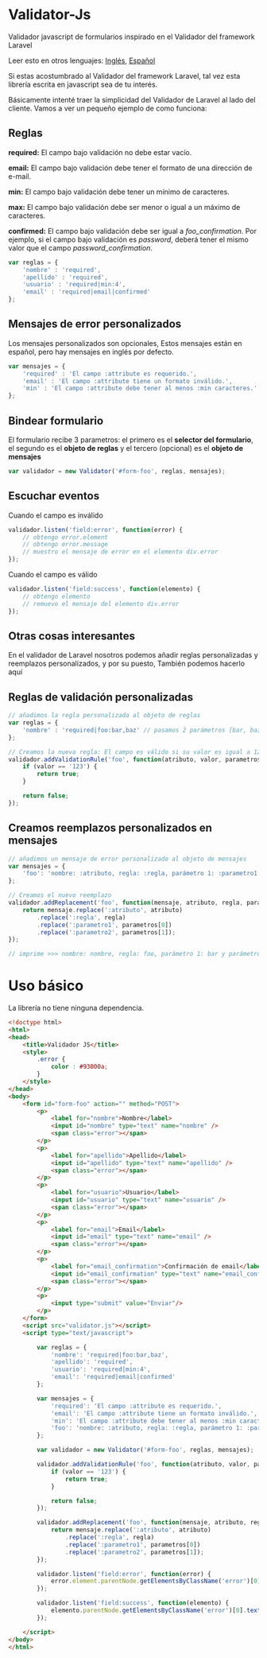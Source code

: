 # Validator-Js

Validador javascript de formularios inspirado en el Validador del framework Laravel

Leer esto en otros lenguajes: [Inglés](https://github.com/MGMonge/Validator-Js/blob/master/README.md), [Español](https://github.com/MGMonge/Validator-Js/blob/master/README.es.md)

Si estas acostumbrado al Validador del framework Laravel, tal vez esta librería escrita en javascript sea de tu interés.

Básicamente intenté traer la simplicidad del Validador de Laravel al lado del cliente. Vamos a ver un pequeño ejemplo de como funciona:

## Reglas 

**required:** El campo bajo validación no debe estar vacío.

**email:** El campo bajo validación debe tener el formato de una dirección de e-mail.

**min:** El campo bajo validación debe tener un mínimo de caracteres.

**max:** El campo bajo validación debe ser menor o igual a un máximo de caracteres.

**confirmed:** El campo bajo validación debe ser igual a *foo_confirmation*. Por ejemplo, si el campo bajo validación es *password*, deberá tener el mismo valor que el campo *password_confirmation*.


```javascript
var reglas = {
    'nombre' : 'required',
    'apellido' : 'required',
    'usuario' : 'required|min:4',
    'email' : 'required|email|confirmed'
};
```

## Mensajes de error personalizados 
Los mensajes personalizados son opcionales, Estos mensajes están en español, pero hay mensajes en inglés por defecto.

```javascript
var mensajes = {
    'required' : 'El campo :attribute es requerido.',
    'email' : 'El campo :attribute tiene un formato inválido.',
    'min' : 'El campo :attribute debe tener al menos :min caracteres.'
};
```

## Bindear formulario
El formulario recibe 3 parametros: el primero es el **selector del formulario**, el segundo es el **objeto de reglas** y el tercero (opcional) es el **objeto de mensajes**
```javascript
var validador = new Validator('#form-foo', reglas, mensajes);
```

## Escuchar eventos 
Cuando el campo es inválido
```javascript
validador.listen('field:error', function(error) {
    // obtengo error.element
    // obtengo error.message
    // muestro el mensaje de error en el elemento div.error 
});
```
Cuando el campo es válido
```javascript
validador.listen('field:success', function(elemento) {
    // obtengo elemento
    // remuevo el mensaje del elemento div.error
});
```
## Otras cosas interesantes 
En el validador de Laravel nosotros podemos añadir reglas personalizadas y reemplazos personalizados, y por su puesto, También podemos hacerlo aquí
## Reglas de validación personalizadas
```javascript
// añadimos la regla personalizada al objeto de reglas
var reglas = {
    'nombre' : 'required|foo:bar,baz' // pasamos 2 parámetros [bar, baz]
};

// Creamos la nueva regla: El campo es válido si su valor es igual a 123
validador.addValidationRule('foo', function(atributo, valor, parametros) {
    if (valor == '123') {
        return true;
    }

    return false;
});
```
## Creamos reemplazos personalizados en mensajes
```javascript
// añadimos un mensaje de error personalizado al objeto de mensajes
var mensajes = {
    'foo': 'nombre: :atributo, regla: :regla, parámetro 1: :parametro1 y parámetro 2: :parametro2'
};

// Creamos el nuevo reemplazo
validador.addReplacement('foo', function(mensaje, atributo, regla, parametros) {
    return mensaje.replace(':atributo', atributo)
        .replace(':regla', regla)
        .replace(':parametro1', parametros[0])
        .replace(':parametro2', parametros[1]);
});

// imprime >>> nombre: nombre, regla: foo, parámetro 1: bar y parámetro 2: baz

```
# Uso básico
La librería no tiene ninguna dependencia.
```html
<!doctype html>
<html>
<head>
    <title>Validador JS</title>
    <style>
        .error {
            color : #93000a;
        }
    </style>
</head>
<body>
    <form id="form-foo" action="" method="POST">
        <p>
            <label for="nombre">Nombre</label>
            <input id="nombre" type="text" name="nombre" />
            <span class="error"></span>
        </p>
        <p>
            <label for="apellido">Apellido</label>
            <input id="apellido" type="text" name="apellido" />
            <span class="error"></span>
        </p>
        <p>
            <label for="usuario">Usuario</label>
            <input id="usuario" type="text" name="usuario" />
            <span class="error"></span>
        </p>
        <p>
            <label for="email">Email</label>
            <input id="email" type="text" name="email" />
            <span class="error"></span>
        </p>
        <p>
            <label for="email_confirmation">Confirmación de email</label>
            <input id="email_confirmation" type="text" name="email_confirmation" />
            <span class="error"></span>
        </p>
        <p>
            <input type="submit" value="Enviar"/>
        </p>
    </form>
    <script src="validator.js"></script>
    <script type="text/javascript">

        var reglas = {
            'nombre': 'required|foo:bar,baz',
            'apellido': 'required',
            'usuario': 'required|min:4',
            'email': 'required|email|confirmed'
        };

        var mensajes = {
            'required': 'El campo :attribute es requerido.',
            'email': 'El campo :attribute tiene un formato inválido.',
            'min': 'El campo :attribute debe tener al menos :min caracteres.',
            'foo': 'nombre: :atributo, regla: :regla, parámetro 1: :parametro1 y parámetro 2: :parametro2'
        };

        var validador = new Validator('#form-foo', reglas, mensajes);

        validador.addValidationRule('foo', function(atributo, valor, parametros) {
            if (valor == '123') {
                return true;
            }

            return false;
        });

        validador.addReplacement('foo', function(mensaje, atributo, regla, parametros) {
            return mensaje.replace(':atributo', atributo)
                .replace(':regla', regla)
                .replace(':parametro1', parametros[0])
                .replace(':parametro2', parametros[1]);
        });

        validador.listen('field:error', function(error) {
            error.element.parentNode.getElementsByClassName('error')[0].text(error.message);
        });

        validador.listen('field:success', function(elemento) {
            elemento.parentNode.getElementsByClassName('error')[0].text("");
        });

    </script>
</body>
</html>
```

